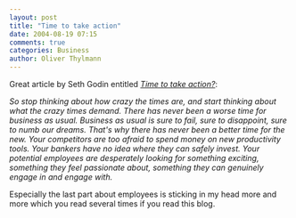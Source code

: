 ```yaml
---
layout: post
title: "Time to take action"
date: 2004-08-19 07:15
comments: true
categories: Business
author: Oliver Thylmann
---
```



Great article by Seth Godin entitled [*Time to take action?*](http://sethgodin.typepad.com/seths_blog/2004/08/time_to_take_ac.html):

*So stop thinking about how crazy the times are, and start thinking about what the crazy times demand. There has never been a worse time for business as usual. Business as usual is sure to fail, sure to disappoint, sure to numb our dreams. That's why there has never been a better time for the new. Your competitors are too afraid to spend money on new productivity tools. Your bankers have no idea where they can safely invest. Your potential employees are desperately looking for something exciting, something they feel passionate about, something they can genuinely engage in and engage with.*

Especially the last part about employees is sticking in my head more and more which you read several times if you read this blog.


